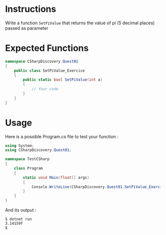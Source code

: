 # Instructions

Write a function `SetPiValue` that returns the value of pi (5 decimal places) passed as parameter

# Expected Functions

```C#
namespace CSharpDiscovery.Quest01
{
    public class SetPiValue_Exercice
    {
        public static bool SetPiValue(int a)
        {
            // Your code
        }
    }
}
```

# Usage

Here is a possible Program.cs file to test your function :

```C#
using System;
using CSharpDiscovery.Quest01;

namespace TestCSharp
{
    class Program
    {
        static void Main(float[] args)
        {
            Console.WriteLine(CSharpDiscovery.Quest01.SetPiValue_Exercice.SetPiValue());
        }
    }
}
```

And its output :

```
$ dotnet run
3.14159f
$
```

